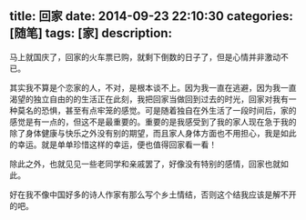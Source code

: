 title: 回家
date: 2014-09-23 22:10:30
categories: [随笔]
tags: [家]
description: 
---
马上就国庆了，回家的火车票已购，就剩下倒数的日子了，但是心情并非激动不已。

其实我不算是个恋家的人，不对，是根本谈不上。因为我一直在逃避，因为我一直渴望的独立自由的的生活正在此刻，我把回家当做回到过去的时光，回家对我有一种莫名的恐惧，甚至有点牢笼的感觉。可是随着独自在外生活了一段时间后，家的感觉是有一点的，但这不是最重要的。重要的是我感受到了我的家人现在急于我的除了身体健康与快乐之外没有别的期望，而且家人身体方面也不用担心，我是如此的幸运。就是单单珍惜这样的幸运，便也值得回家看一看！
<!--more-->
除此之外，也就见见一些老同学和亲戚罢了，好像没有特别的感情，回家也就如此。

好在我不像中国好多的诗人作家有那么写个乡土情结，否则这个结我应该是解不开的吧。